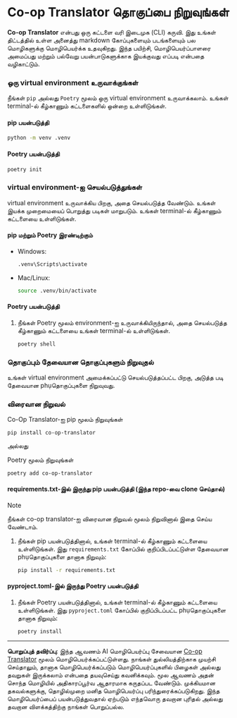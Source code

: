<!--
CO_OP_TRANSLATOR_METADATA:
{
  "original_hash": "510827ad22a2031a50838919c3594828",
  "translation_date": "2025-10-15T04:59:55+00:00",
  "source_file": "getting_started/command-line-guide/install-package.md",
  "language_code": "ta"
}
-->
# Co-op Translator தொகுப்பை நிறுவுங்கள்

**Co-op Translator** என்பது ஒரு கட்டளை வரி இடைமுக (CLI) கருவி. இது உங்கள் திட்டத்தில் உள்ள அனைத்து markdown கோப்புகளையும் படங்களையும் பல மொழிகளுக்கு மொழிபெயர்க்க உதவுகிறது. இந்த பயிற்சி, மொழிபெயர்ப்பாளரை அமைப்பது மற்றும் பல்வேறு பயன்பாடுகளுக்காக இயக்குவது எப்படி என்பதை வழிகாட்டும்.

### ஒரு virtual environment உருவாக்குங்கள்

நீங்கள் `pip` அல்லது `Poetry` மூலம் ஒரு virtual environment உருவாக்கலாம். உங்கள் terminal-ல் கீழ்காணும் கட்டளைகளில் ஒன்றை உள்ளிடுங்கள்.

#### pip பயன்படுத்தி

```bash
python -m venv .venv
```

#### Poetry பயன்படுத்தி

```bash
poetry init
```

### virtual environment-ஐ செயல்படுத்துங்கள்

virtual environment உருவாக்கிய பிறகு, அதை செயல்படுத்த வேண்டும். உங்கள் இயக்க முறைமையைப் பொறுத்து படிகள் மாறுபடும். உங்கள் terminal-ல் கீழ்காணும் கட்டளையை உள்ளிடுங்கள்.

#### pip மற்றும் Poetry இரண்டிற்கும்

- Windows:

    ```bash
    .venv\Scripts\activate
    ```

- Mac/Linux:

    ```bash
    source .venv/bin/activate
    ```

#### Poetry பயன்படுத்தி

1. நீங்கள் Poetry மூலம் environment-ஐ உருவாக்கியிருந்தால், அதை செயல்படுத்த கீழ்காணும் கட்டளையை உங்கள் terminal-ல் உள்ளிடுங்கள்.

    ```bash
    poetry shell
    ```

### தொகுப்பும் தேவையான தொகுப்புகளும் நிறுவுதல்

உங்கள் virtual environment அமைக்கப்பட்டு செயல்படுத்தப்பட்ட பிறகு, அடுத்த படி தேவையான phụதொகுப்புகளை நிறுவுவது.

### விரைவான நிறுவல்

Co-Op Translator-ஐ pip மூலம் நிறுவுங்கள்

```
pip install co-op-translator
```
அல்லது 

Poetry மூலம் நிறுவுங்கள்
```
poetry add co-op-translator
```

#### requirements.txt-இல் இருந்து pip பயன்படுத்தி (இந்த repo-வை clone செய்தால்)

> [!NOTE]
> நீங்கள் co-op translator-ஐ விரைவான நிறுவல் மூலம் நிறுவினால் இதை செய்ய வேண்டாம்.

1. நீங்கள் pip பயன்படுத்தினால், உங்கள் terminal-ல் கீழ்காணும் கட்டளையை உள்ளிடுங்கள். இது `requirements.txt` கோப்பில் குறிப்பிடப்பட்டுள்ள தேவையான phụதொகுப்புகளை தானாக நிறுவும்:

    ```bash
    pip install -r requirements.txt
    ```

#### pyproject.toml-இல் இருந்து Poetry பயன்படுத்தி

1. நீங்கள் Poetry பயன்படுத்தினால், உங்கள் terminal-ல் கீழ்காணும் கட்டளையை உள்ளிடுங்கள். இது `pyproject.toml` கோப்பில் குறிப்பிடப்பட்ட phụதொகுப்புகளை தானாக நிறுவும்:

    ```bash
    poetry install
    ```

---

**பொறுப்புத் தவிர்ப்பு**:
இந்த ஆவணம் AI மொழிபெயர்ப்பு சேவையான [Co-op Translator](https://github.com/Azure/co-op-translator) மூலம் மொழிபெயர்க்கப்பட்டுள்ளது. நாங்கள் துல்லியத்திற்காக முயற்சி செய்தாலும், தானாக மொழிபெயர்க்கப்படும் மொழிபெயர்ப்புகளில் பிழைகள் அல்லது தவறுகள் இருக்கலாம் என்பதை தயவுசெய்து கவனிக்கவும். மூல ஆவணம் அதன் சொந்த மொழியில் அதிகாரப்பூர்வ ஆதாரமாக கருதப்பட வேண்டும். முக்கியமான தகவல்களுக்கு, தொழில்முறை மனித மொழிபெயர்ப்பு பரிந்துரைக்கப்படுகிறது. இந்த மொழிபெயர்ப்பைப் பயன்படுத்துவதால் ஏற்படும் எந்தவொரு தவறான புரிதல் அல்லது தவறான விளக்கத்திற்கு நாங்கள் பொறுப்பல்ல.